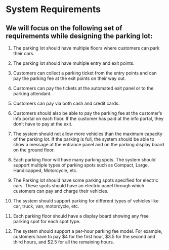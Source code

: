 # System Requirements

## We will focus on the following set of requirements while designing the parking lot:

1. The parking lot should have multiple floors where customers can park their cars.

2. The parking lot should have multiple entry and exit points.

3. Customers can collect a parking ticket from the entry points and can pay the parking fee at the exit points on their way out.

4. Customers can pay the tickets at the automated exit panel or to the parking attendant.

5. Customers can pay via both cash and credit cards.

6. Customers should also be able to pay the parking fee at the customer’s info portal on each floor. If the customer has paid at the info portal, they don’t have to pay at the exit.

7. The system should not allow more vehicles than the maximum capacity of the parking lot. If the parking is full, the system should be able to show a message at the entrance panel and on the parking display board on the ground floor.

8. Each parking floor will have many parking spots. The system should support multiple types of parking spots such as Compact, Large, Handicapped, Motorcycle, etc.

9. The Parking lot should have some parking spots specified for electric cars. These spots should have an electric panel through which customers can pay and charge their vehicles.

10. The system should support parking for different types of vehicles like car, truck, van, motorcycle, etc.

11. Each parking floor should have a display board showing any free parking spot for each spot type.

12. The system should support a per-hour parking fee model. For example, customers have to pay $4 for the first hour, $3.5 for the second and third hours, and $2.5 for all the remaining hours.